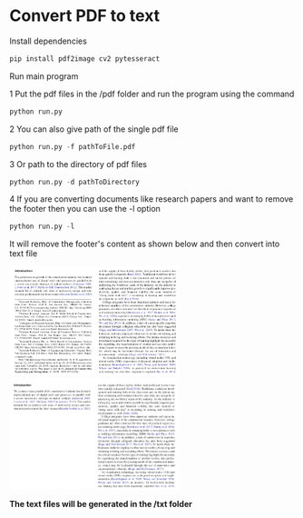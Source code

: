# Convert PDF to text

Install dependencies
```python
pip install pdf2image cv2 pytesseract
```
  
Run main program

1 Put the pdf files in the /pdf folder and run the program using the command<br>
```python
python run.py
```

2 You can also give path of the single pdf file<br>
```python
python run.py -f pathToFile.pdf
```

3 Or path to the directory of pdf files<br>
```python
python run.py -d pathToDirectory
```

4 If you are converting documents like research papers and want to remove the footer
  then you can use the -l option
```python
python run.py -l
```
<p> It will remove the footer's content as shown below and then convert into text file <p>

<p float="left">
  <img src="https://github.com/Kartik33/pdf2text/blob/master/sample/Screenshot%20from%202020-08-15%2017-35-47.png" width="300" />
  <img src=https://github.com/Kartik33/pdf2text/blob/master/sample/Screenshot%20from%202020-08-15%2017-36-07.png width="300" /> 
</p>

**The text files will be generated in the /txt folder** 
